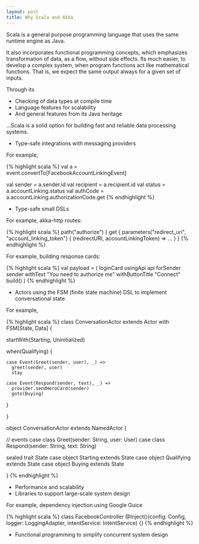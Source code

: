 ```yaml
---
layout: post
title: Why Scala and Akka
---
```


Scala is a general purpose programming language that uses the same runtime engine as Java.

It also incorporates functional programming concepts, which emphasizes transformation of data, as a flow, without side effects. It͛s much easier, to develop a complex system, when program functions act like mathematical functions. That is, we expect the same output always for a given set of inputs.

Through its
* Checking of data types at compile time
* Language features for scalability
* And general features from its Java heritage

...Scala is a solid option for building fast and reliable data processing systems.

* Type-safe integrations with messaging providers

For example,

{% highlight scala %}
val a = event.convertTo[FacebookAccountLinkingEvent]

val sender = a.sender.id
val recipient = a.recipient.id
val status = a.accountLinking.status
val authCode = a.accountLinking.authorizationCode.get
{% endhighlight %}

* Type-safe small DSLs

For example, akka-http routes:

{% highlight scala %}
path("authorize") {
  get {
    parameters("redirect_uri", "account_linking_token") { (redirectURI, accountLinkingToken) =>
      ...
  }
}
{% endhighlight %}

For example, building response cards:

{% highlight scala %}
val payload = (
  loginCard
    usingApi api
    forSender sender
    withText "You need to authorize me"
    withButtonTitle "Connect"
    build()
  )
{% endhighlight %}

* Actors using the FSM (finite state machine) DSL to implement conversational state

For example,

{% highlight scala %}
class ConversationActor extends Actor with FSM[State, Data] {

  startWith(Starting, Uninitialized)

  when(Qualifying) {

    case Event(Greet(sender, user), _) =>
      greet(sender, user)
      stay

    case Event(Respond(sender, text), _) =>
      provider.sendHeroCard(sender)
      goto(Buying)
  }

}

object ConversationActor extends NamedActor {

  // events
  case class Greet(sender: String, user: User)
  case class Respond(sender: String, text: String)

  sealed trait State
  case object Starting extends State
  case object Qualifying extends State
  case object Buying extends State

}
{% endhighlight %}

* Performance and scalability
* Libraries to support large-scale system design

For example, dependency injection using Google Guice

{% highlight scala %}
class FacebookController @Inject()(config: Config,
                                   logger: LoggingAdapter,
                                   intentService: IntentService) {}
{% endhighlight %}

* Functional programming to simplify concurrent system design
